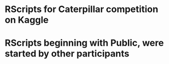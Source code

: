 # RScripts for Caterpillar competition on Kaggle
# RScripts beginning with Public, were started by other participants